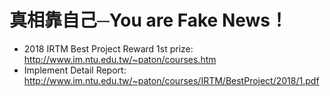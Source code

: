 #  真相靠自己─You are Fake News！
* 2018 IRTM Best Project Reward 1st prize: http://www.im.ntu.edu.tw/~paton/courses.htm
* Implement Detail Report: http://www.im.ntu.edu.tw/~paton/courses/IRTM/BestProject/2018/1.pdf
